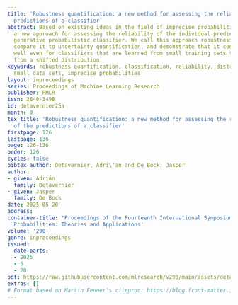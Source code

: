 ```yaml
---
title: 'Robustness quantification: a new method for assessing the reliability of the
  predictions of a classifier'
abstract: Based on existing ideas in the field of imprecise probabilities, we present
  a new approach for assessing the reliability of the individual predictions of a
  generative probabilistic classifier. We call this approach robustness quantification,
  compare it to uncertainty quantification, and demonstrate that it continues to work
  well even for classifiers that are learned from small training sets that are sampled
  from a shifted distribution.
keywords: robustness quantification, classification, reliability, distribution shift,
  small data sets, imprecise probabilities
layout: inproceedings
series: Proceedings of Machine Learning Research
publisher: PMLR
issn: 2640-3498
id: detavernier25a
month: 0
tex_title: 'Robustness quantification: a new method for assessing the reliability
  of the predictions of a classifier'
firstpage: 126
lastpage: 136
page: 126-136
order: 126
cycles: false
bibtex_author: Detavernier, Adri\'an and De Bock, Jasper
author:
- given: Adrián
  family: Detavernier
- given: Jasper
  family: De Bock
date: 2025-05-20
address:
container-title: 'Proceedings of the Fourteenth International Symposium on Imprecise
  Probabilities: Theories and Applications'
volume: '290'
genre: inproceedings
issued:
  date-parts:
  - 2025
  - 5
  - 20
pdf: https://raw.githubusercontent.com/mlresearch/v290/main/assets/detavernier25a/detavernier25a.pdf
extras: []
# Format based on Martin Fenner's citeproc: https://blog.front-matter.io/posts/citeproc-yaml-for-bibliographies/
---
```


